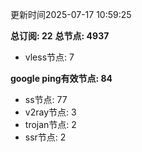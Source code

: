 更新时间2025-07-17 10:59:25

**总订阅: 22**
**总节点: 4937**
- vless节点: 7

**google ping有效节点: 84**
- ss节点: 77
- v2ray节点: 3
- trojan节点: 2
- ssr节点: 2
